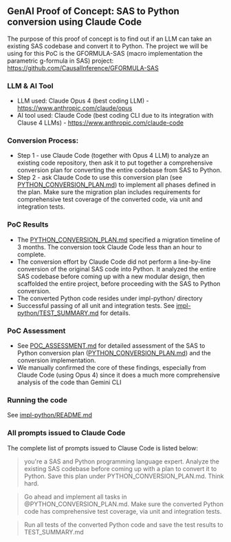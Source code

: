 ## GenAI Proof of Concept: SAS to Python conversion using Claude Code

The purpose of this proof of concept is to find out if an LLM can take an existing SAS codebase and convert it to Python. The project we will be using for this PoC is the GFORMULA-SAS (macro implementation the parametric g-formula in SAS) project: https://github.com/CausalInference/GFORMULA-SAS

### LLM & AI Tool
* LLM used: Claude Opus 4 (best coding LLM) - https://www.anthropic.com/claude/opus
* AI tool used: Claude Code (best coding CLI due to its integration with Clause 4 LLMs) - https://www.anthropic.com/claude-code

### Conversion Process: 
* Step 1 - use Claude Code (together with Opus 4 LLM) to analyze an existing code repository, then ask it to put together a comprehensive conversion plan for converting the entire codebase from SAS to Python. 
* Step 2 - ask Claude Code to use this conversion plan (see [PYTHON_CONVERSION_PLAN.md](PYTHON_CONVERSION_PLAN.md)) to implement all phases defined in the plan. Make sure the migration plan includes requirements for comprehensive test coverage of the converted code, via unit and integration tests.

### PoC Results
* The [PYTHON_CONVERSION_PLAN.md](PYTHON_CONVERSION_PLAN.md) specified a migration timeline of 3 months. The conversion took Claude Code less than an hour to complete. 
* The conversion effort by Claude Code did not perform a line-by-line conversion of the original SAS code into Python. It analyzed the entire SAS codebase before coming up with a new modular design, then scaffolded the entire project, before proceeding with the SAS to Python conversion.
* The converted Python code resides under impl-python/ directory
* Successful passing of all unit and integration tests. See [impl-python/TEST_SUMMARY.md](impl-python/TEST_SUMMARY.md) for details.

### PoC Assessment
* See [POC_ASSESSMENT.md](POC_ASSESSMENT.md) for detailed assessment of the SAS to Python conversion plan ([PYTHON_CONVERSION_PLAN.md](PYTHON_CONVERSION_PLAN.md)) and the conversion implementation.
* We manually confirmed the core of these findings, especially from Claude Code (using Opus 4) since it does a much more comprehensive analysis of the code than Gemini CLI

### Running the code
See [impl-python/README.md](impl-python/README.md)

### All prompts issued to Claude Code
The complete list of prompts issued to Clause Code is listed below:

> you're a SAS and Python programming language expert. Analyze the existing SAS codebase before coming up with a plan to convert it to Python. Save this plan under PYTHON_CONVERSION_PLAN.md. Think hard.

> Go ahead and implement all tasks in @PYTHON_CONVERSION_PLAN.md. Make sure the converted Python code has comprehensive test coverage, via unit and integration tests.

> Run all tests of the converted Python code and save the test results to TEST_SUMMARY.md
